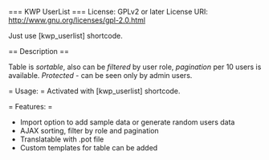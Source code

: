 === KWP UserList ===
License: GPLv2 or later
License URI: http://www.gnu.org/licenses/gpl-2.0.html

Just use [kwp_userlist] shortcode.

== Description ==

Table is *sortable*, also can be *filtered* by user role, *pagination* per 10 users is available.
*Protected* - can be seen only by admin users.

= Usage: =
Activated with [kwp_userlist] shortcode.

= Features: =
* Import option to add sample data or generate random users data
* AJAX sorting, filter by role and pagination
* Translatable with .pot file
* Custom templates for table can be added
